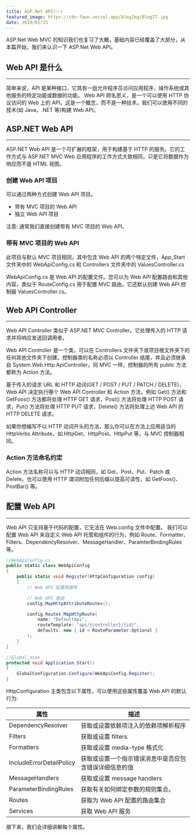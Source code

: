 ```yaml
---
title: ASP.Net API(一)
featured_image: https://cdn-fawn.vercel.app/blogImg/Blog77.jpg
date: 2019/01/15
---
```


ASP.Net Web MVC 的知识我们也复习了大概，基础内容已经覆盖了大部分，从本篇开始，我们来认识一下 ASP.Net Web API。

## Web API 是什么
***  
简单来说，API 是某种接口，它具有一组允许程序员访问应用程序，操作系统或其他服务的特定功能或数据的功能。
Web API 顾名思义，是一个可以使用 HTTP 协议访问的 Web 上的 API。这是一个概念，而不是一种技术。我们可以使用不同的技术(如 Java，.NET 等)构建 Web API。

## ASP.NET Web API
***  
ASP.NET Web API 是一个可扩展的框架，用于构建基于 HTTP 的服务。它的工作方式与 ASP.NET MVC Web 应用程序的工作方式大致相同，只是它将数据作为响应而不是 HTML 视图。

### 创建 Web API 项目
可以通过两种方式创建 Web API 项目。
- 带有 MVC 项目的 Web API
- 独立 Web API 项目

注意: 通常我们直接创建带有 MVC 项目的 Web API。

### 带有 MVC 项目的 Web API
此项目与默认 MVC 项目相同，其中包含 Web API 的两个特定文件，App_Start 文件夹中的 WebApiConfig.cs 和 Controllers 文件夹中的 ValuesController.cs

WebApiConfig.cs 是 Web API 的配置文件。您可以为 Web API 配置路由和其他内容，类似于 RouteConfig.cs 用于配置 MVC 路由。它还默认创建 Web API 控制器 ValuesController.cs。

## Web API Controller
***  
Web API Controller 类似于 ASP.NET MVC Controller。它处理传入的 HTTP 请求并将响应发送回调用者。

Web API Controller 是一个类，可以在 Controllers 文件夹下或项目根文件夹下的任何其他文件夹下创建。控制器类的名称必须以 Controller 结尾，并且必须继承自 System.Web.Http.ApiController。同 MVC 一样，控制器的所有 public 方法都称为 Action 方法。

基于传入的请求 URL 和 HTTP 动词(GET / POST / PUT / PATCH / DELETE)，Web API 决定执行哪个 Web API Controller 和 Action 方法，例如 Get() 方法和 GetFoos() 方法都将处理 HTTP GET 请求，Post() 方法将处理 HTTP POST 请求，Put() 方法将处理 HTTP PUT 请求，Delete() 方法将处理上述 Web API 的 HTTP DELETE 请求。

如果你想编写不以 HTTP 动词开头的方法，那么你可以在方法上应用适当的 HttpVerbs Attribute，如 HttpGet、HttpPost、HttpPut 等，与 MVC 控制器相同。

### Action 方法命名约定
Action 方法名称可以与 HTTP 动词相同，如 Get、Post、Put、Patch 或 Delete。也可以使用 HTTP 谓词附加任何后缀以提高可读性，如 GetFoos()、PostBar() 等。

## 配置 Web API
***  
Web API 只支持基于代码的配置，它无法在 Web.config 文件中配置。
我们可以配置 Web API 来自定义 Web API 托管和组件的行为，例如 Route、Formatter、Filters、DependencyResolver、MessageHandler、ParamterBindingRules 等。
``` csharp
//WebApiConfig.cs
public static class WebApiConfig
{
    public static void Register(HttpConfiguration config)
    {
        // Web API 配置和服务

        // Web API 路由
        config.MapHttpAttributeRoutes();

        config.Routes.MapHttpRoute(
            name: "DefaultApi",
            routeTemplate: "api/{controller}/{id}",
            defaults: new { id = RouteParameter.Optional }
        );
    }
}

//Global.asax
protected void Application_Start()
{
    GlobalConfiguration.Configure(WebApiConfig.Register);
}
```

HttpConfiguration 主类包含以下属性，可以使用这些属性覆盖 Web API 的默认行为: 

| 属性                     | 描述                                                   |
|--------------------------|------------------------------------------------------|
| DependencyResolver       | 获取或设置依赖项注入的依赖项解析程序                   |
| Filters                  | 获取或设置 filters                                     |
| Formatters               | 获取或设置 media-type 格式化                           |
| IncludeErrorDetailPolicy | 获取或设置一个指示错误消息中是否应包含错误详细信息的值 |
| MessageHandlers          | 获取或设置 message handlers                            |
| ParameterBindingRules    | 获取有关如何绑定参数的规则集合。                        |
| Routes                   | 获取为 Web API 配置的路由集合                          |
| Services                 | 获取 Web API 服务                                      |

接下来，我们会详细讲解每个属性。